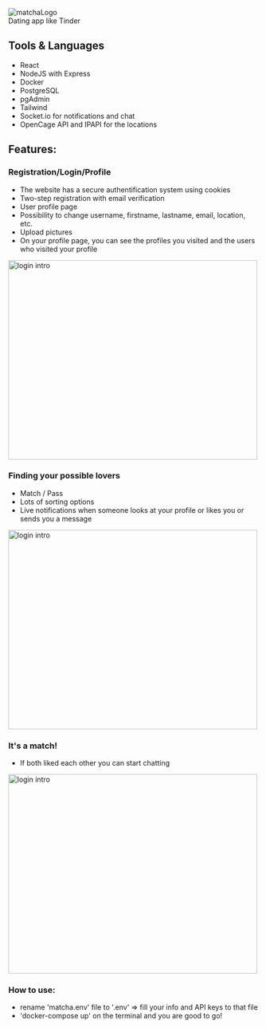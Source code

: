 ![matchaLogo](https://user-images.githubusercontent.com/95418273/224685525-9d5456b4-fdf6-4d6d-85ea-c7cd2420a544.png) <br />
Dating app like Tinder

## Tools & Languages
* React
* NodeJS with Express
* Docker
* PostgreSQL
* pgAdmin
* Tailwind
* Socket.io for notifications and chat
* OpenCage API and IPAPI for the locations

## Features:
### Registration/Login/Profile
* The website has a secure authentification system using cookies
* Two-step registration with email verification
* User profile page
* Possibility to change username, firstname, lastname, email, location, etc.
* Upload pictures
* On your profile page, you can see the profiles you visited and the users who visited your profile

<img src="https://user-images.githubusercontent.com/95418273/224695201-9d402117-45bd-4e1b-91d3-b4e46c05488e.gif" alt="login intro" width="500" height="400">

### Finding your possible lovers
* Match / Pass 
* Lots of sorting options
* Live notifications when someone looks at your profile or likes you or sends you a message

<img src="https://user-images.githubusercontent.com/95418273/224697637-1eabf291-1993-4a95-a461-503ea55a4d3d.png"
 alt="login intro" width="500" height="400">
 
 ### It's a match!
 * If both liked each other you can start chatting

 <img src="https://user-images.githubusercontent.com/95418273/224704401-e8a5a615-c254-4680-8f21-d6fbf4eee760.gif"
 alt="login intro" width="500" height="400">

 
 ### How to use:
 * rename 'matcha.env' file to '.env' => fill your info and API keys to that file
 * 'docker-compose up' on the terminal and you are good to go!
 
 


